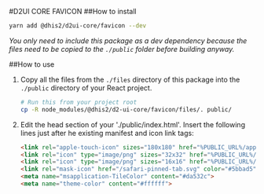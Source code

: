 <!-- @format -->

#D2UI CORE FAVICON
##How to install

```bash
yarn add @dhis2/d2ui-core/favicon --dev
```

_You only need to include this package as a dev dependency because the files need to be copied to the `./public` folder before building anyway._

##How to use

1.  Copy all the files from the `./files` directory of this package into the `./public` directory of your React project.
    ```bash
    # Run this from your project root
    cp -R node_modules/@dhis2/d2-ui-core/favicon/files/. public/
    ```
2.  Edit the head section of your './public/index.html'. Insert the following lines just after he existing manifest and icon link tags:
    ```html
    <link rel="apple-touch-icon" sizes="180x180" href="%PUBLIC_URL%/apple-touch-icon.png">
    <link rel="icon" type="image/png" sizes="32x32" href="%PUBLIC_URL%/favicon-32x32.png">
    <link rel="icon" type="image/png" sizes="16x16" href="%PUBLIC_URL%/favicon-16x16.png">
    <link rel="mask-icon" href="/safari-pinned-tab.svg" color="#5bbad5">
    <meta name="msapplication-TileColor" content="#da532c">
    <meta name="theme-color" content="#ffffff">
    ```
